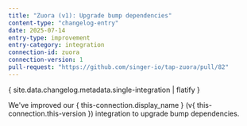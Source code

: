 ```yaml
---
title: "Zuora (v1): Upgrade bump dependencies"
content-type: "changelog-entry"
date: 2025-07-14
entry-type: improvement
entry-category: integration
connection-id: zuora
connection-version: 1
pull-request: "https://github.com/singer-io/tap-zuora/pull/82"
---
```

{ site.data.changelog.metadata.single-integration | flatify }

We've improved our { this-connection.display_name } (v{ this-connection.this-version }) integration to upgrade bump dependencies.